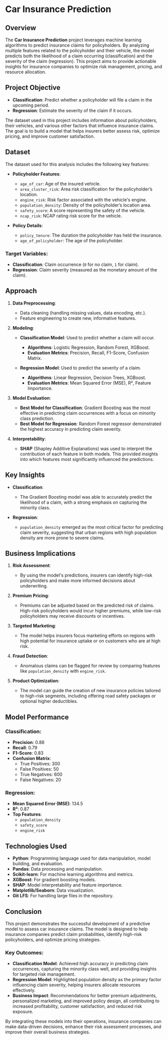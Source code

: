 # Car Insurance Prediction

## Overview

The **Car Insurance Prediction** project leverages machine learning algorithms to predict insurance claims for policyholders. By analyzing multiple features related to the policyholder and their vehicle, the model predicts both the likelihood of a claim occurring (classification) and the severity of the claim (regression). This project aims to provide actionable insights for insurance companies to optimize risk management, pricing, and resource allocation.

## Project Objective

- **Classification**: Predict whether a policyholder will file a claim in the upcoming period.
- **Regression**: Estimate the severity of the claim if it occurs.

The dataset used in this project includes information about policyholders, their vehicles, and various other factors that influence insurance claims. The goal is to build a model that helps insurers better assess risk, optimize pricing, and improve customer satisfaction.

## Dataset

The dataset used for this analysis includes the following key features:

- **Policyholder Features**:
  - `age_of_car`: Age of the insured vehicle.
  - `area_cluster_risk`: Area risk classification for the policyholder’s location.
  - `engine_risk`: Risk factor associated with the vehicle's engine.
  - `population_density`: Density of the policyholder’s location area.
  - `safety_score`: A score representing the safety of the vehicle.
  - `ncap_risk`: NCAP rating risk score for the vehicle.
  
- **Policy Details**:
  - `policy_tenure`: The duration the policyholder has held the insurance.
  - `age_of_policyholder`: The age of the policyholder.

### Target Variables:
- **Classification**: Claim occurrence (`0` for no claim, `1` for claim).
- **Regression**: Claim severity (measured as the monetary amount of the claim).

## Approach

1. **Data Preprocessing**:
   - Data cleaning (handling missing values, data encoding, etc.).
   - Feature engineering to create new, informative features.

2. **Modeling**:
   - **Classification Model**: Used to predict whether a claim will occur.
     - **Algorithms**: Logistic Regression, Random Forest, XGBoost.
     - **Evaluation Metrics**: Precision, Recall, F1-Score, Confusion Matrix.
   
   - **Regression Model**: Used to predict the severity of a claim.
     - **Algorithms**: Linear Regression, Decision Trees, XGBoost.
     - **Evaluation Metrics**: Mean Squared Error (MSE), R², Feature Importance.

3. **Model Evaluation**:
   - **Best Model for Classification**: Gradient Boosting was the most effective in predicting claim occurrences with a focus on minority class prediction.
   - **Best Model for Regression**: Random Forest regressor demonstrated the highest accuracy in predicting claim severity.

4. **Interpretability**: 
   - **SHAP** (Shapley Additive Explanations) was used to interpret the contribution of each feature in both models. This provided insights into which features most significantly influenced the predictions.

## Key Insights

- **Classification**:
  - The Gradient Boosting model was able to accurately predict the likelihood of a claim, with a strong emphasis on capturing the minority class.
  
- **Regression**:
  - `population_density` emerged as the most critical factor for predicting claim severity, suggesting that urban regions with high population density are more prone to severe claims.

## Business Implications

1. **Risk Assessment**: 
   - By using the model's predictions, insurers can identify high-risk policyholders and make more informed decisions about underwriting.
  
2. **Premium Pricing**:
   - Premiums can be adjusted based on the predicted risk of claims. High-risk policyholders would incur higher premiums, while low-risk policyholders may receive discounts or incentives.

3. **Targeted Marketing**:
   - The model helps insurers focus marketing efforts on regions with high potential for insurance uptake or on customers who are at high risk.

4. **Fraud Detection**:
   - Anomalous claims can be flagged for review by comparing features like `population_density` with `engine_risk`.

5. **Product Optimization**:
   - The model can guide the creation of new insurance policies tailored to high-risk segments, including offering road safety packages or optional higher deductibles.

## Model Performance

### Classification:
- **Precision**: 0.88
- **Recall**: 0.79
- **F1-Score**: 0.83
- **Confusion Matrix**:
  - True Positives: 300
  - False Positives: 50
  - True Negatives: 600
  - False Negatives: 20

### Regression:
- **Mean Squared Error (MSE)**: 134.5
- **R²**: 0.87
- **Top Features**:
  - `population_density`
  - `safety_score`
  - `engine_risk`
## Technologies Used

- **Python**: Programming language used for data manipulation, model building, and evaluation.
- **Pandas**: Data processing and manipulation.
- **Scikit-learn**: For machine learning algorithms and metrics.
- **XGBoost**: For gradient boosting models.
- **SHAP**: Model interpretability and feature importance.
- **Matplotlib/Seaborn**: Data visualization.
- **Git LFS**: For handling large files in the repository.
## Conclusion

This project demonstrates the successful development of a predictive model to assess car insurance claims. The model is designed to help insurance companies predict claim probabilities, identify high-risk policyholders, and optimize pricing strategies.

### Key Outcomes:
- **Classification Model**: Achieved high accuracy in predicting claim occurrences, capturing the minority class well, and providing insights for targeted risk management.
- **Regression Model**: Highlighted population density as the primary factor influencing claim severity, helping insurers allocate resources effectively.
- **Business Impact**: Recommendations for better premium adjustments, personalized marketing, and improved policy design, all contributing to increased profitability, customer satisfaction, and reduced risk exposure.

By integrating these models into their operations, insurance companies can make data-driven decisions, enhance their risk assessment processes, and improve their overall business strategies.
